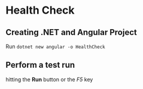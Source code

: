 # Health Check

## Creating .NET and Angular Project

Run `dotnet new angular -o HealthCheck`

## Perform a test run

hitting the **Run** button or the *F5* key
